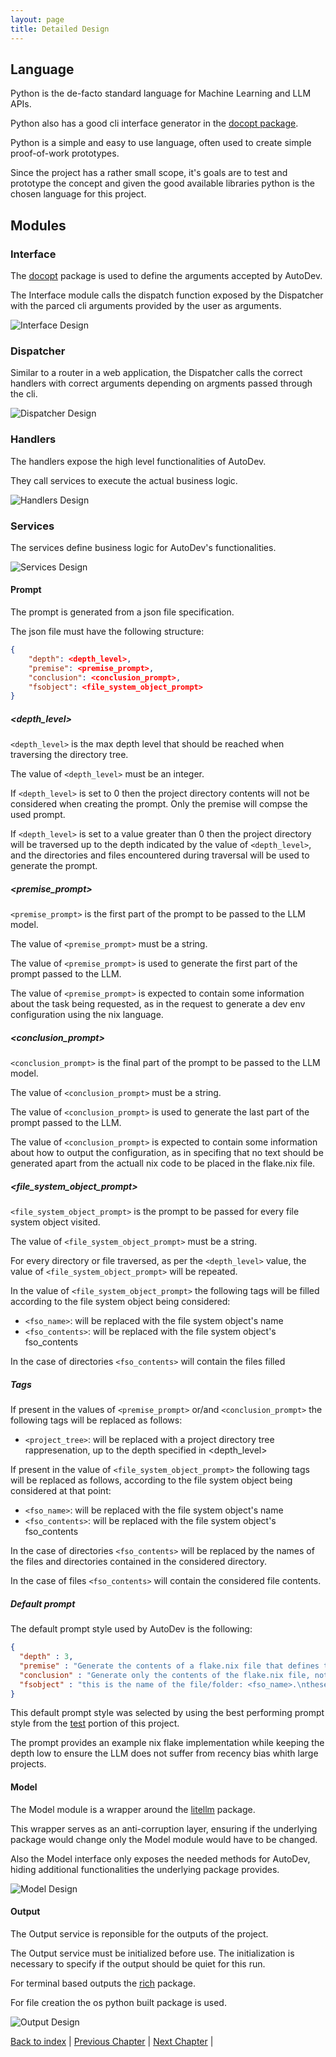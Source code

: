 ```yaml
---
layout: page
title: Detailed Design
---
```


## Language

Python is the de-facto standard language for Machine Learning and LLM APIs.

Python also has a good cli interface generator in the [docopt package](https://github.com/jazzband/docopt-ng).

Python is a simple and easy to use language, often used to create simple proof-of-work prototypes.

Since the project has a rather small scope, it's goals are to test and prototype the concept and given the good available libraries python is the chosen language for this project.

## Modules

### Interface

The [docopt](https://github.com/jazzband/docopt-ng) package is used to define the arguments accepted by AutoDev.

The Interface module calls the dispatch function exposed by the Dispatcher with the parced cli arguments provided by the user as arguments.

![Interface Design](./assets/mermaid/interface_design.png)

### Dispatcher

Similar to a router in a web application, the Dispatcher calls the correct handlers with correct arguments depending on argments passed through the cli.

![Dispatcher Design](./assets/mermaid/dispatcher_design.png)

### Handlers

The handlers expose the high level functionalities of AutoDev.

They call services to execute the actual business logic.

![Handlers Design](./assets/mermaid/handlers_design.png)

### Services

The services define business logic for AutoDev's functionalities.

![Services Design](./assets/mermaid/services_design.png)

#### Prompt

The prompt is generated from a json file specification.

The json file must have the following structure:

```json
{
    "depth": <depth_level>,
    "premise": <premise_prompt>,
    "conclusion": <conclusion_prompt>,
    "fsobject": <file_system_object_prompt>
}
```

##### \<depth_level\> 

`<depth_level>` is the max depth level that should be reached when traversing the directory tree.

The value of `<depth_level>` must be an integer.

If `<depth_level>` is set to 0 then the project directory contents will not be considered when creating the prompt. Only the premise will compse the used prompt.

If `<depth_level>` is set to a value greater than 0 then the project directory will be traversed up to the depth indicated by the value of `<depth_level>`, and the directories and files encountered during traversal will be used to generate the prompt.

##### \<premise_prompt\>

`<premise_prompt>` is the first part of the prompt to be passed to the LLM model.

The value of `<premise_prompt>` must be a string.

The value of `<premise_prompt>` is used to generate the first part of the prompt passed to the LLM.

The value of `<premise_prompt>` is expected to contain some information about the task being requested, as in the request to generate a dev env configuration using the nix language.

##### \<conclusion_prompt\>

`<conclusion_prompt>` is the final part of the prompt to be passed to the LLM model.

The value of `<conclusion_prompt>` must be a string.

The value of `<conclusion_prompt>` is used to generate the last part of the prompt passed to the LLM.

The value of `<conclusion_prompt>` is expected to contain some information about how to output the configuration, as in specifing that no text should be generated apart from the actuall nix code to be placed in the flake.nix file.

##### \<file_system_object_prompt\>

`<file_system_object_prompt>` is the prompt to be passed for every file system object visited.

The value of `<file_system_object_prompt>` must be a string.

For every directory or file traversed, as per the `<depth_level>` value, the value of `<file_system_object_prompt>` will be repeated.

In the value of `<file_system_object_prompt>` the following tags will be filled according to the file system object being considered:

- `<fso_name>`: will be replaced with the file system object's name
- `<fso_contents>`: will be replaced with the file system object's fso_contents

In the case of directories `<fso_contents>` will contain the files filled

##### Tags

If present in the values of `<premise_prompt>` or/and `<conclusion_prompt>` the following tags will be replaced as follows:

- `<project_tree>`: will be replaced with a project directory tree rappresenation, up to the depth specified in <depth_level>

If present in the value of `<file_system_object_prompt>` the following tags will be replaced as follows, according to the file system object being considered at that point:

- `<fso_name>`: will be replaced with the file system object's name
- `<fso_contents>`: will be replaced with the file system object's fso_contents

In the case of directories `<fso_contents>` will be replaced by the names of the files and directories contained in the considered directory.

In the case of files `<fso_contents>` will contain the considered file contents.

##### Default prompt

The default prompt style used by AutoDev is the following:

```json
{
  "depth" : 3,
  "premise" : "Generate the contents of a flake.nix file that defines the development environment for the following project.\nThe development enviroment should be started with 'nix develop'.\n\nThis is an example of a flake.nix file\n```\n{\n  description = \"Dev environment for AutoDev project\";\n\n  inputs = {\n    nixpkgs.url = \"github:nixos/nixpkgs/nixos-25.05\";\n  };\n\n  outputs = { self , nixpkgs ,... }: let\n    system = \"x86_64-linux\";\n  in {\n    devShells.\"${system}\".default = let\n      pkgs = import nixpkgs {\n        inherit system;\n      };\n    in pkgs.mkShell {\n      packages = with pkgs; [\n        # used to run LLMs locally\n        ollama\n        # modern python package manager\n        uv\n        # cli to turn mmd files into mermaid graph pngs\n        mermaid-cli\n        # modern command runner\n        just\n      ];\n    };\n  };\n}\n\nThis is the project tree:\n\n<project_tree>\n \nThe following are the project directory contents:\n",
  "conclusion" : "Generate only the contents of the flake.nix file, nothing more.\nI want to copy your answer directly into the file and have it working, so don't tell me anything more, please.\nDo not encapsulate the answer with ``` and don't add any final comments.\nOnly output working nix code.",
  "fsobject" : "this is the name of the file/folder: <fso_name>.\nthese are it's contents if it is a file:\n```\n<fso_contents>\n```\n"
}

```

This default prompt style was selected by using the best performing prompt style from the [test](./testing.md) portion of this project.

The prompt provides an example nix flake implementation while keeping the depth low to ensure the LLM does not suffer from recency bias whith large projects.

#### Model

The Model module is a wrapper around the [litellm](https://github.com/BerriAI/litellm) package.

This wrapper serves as an anti-corruption layer, ensuring if the underlying package would change only the Model module would have to be changed.

Also the Model interface only exposes the needed methods for AutoDev, hiding additional functionalities the underlying package provides.

![Model Design](./assets/mermaid/model_design.png)

#### Output

The Output service is reponsible for the outputs of the project.

The Output service must be initialized before use. The initialization is necessary to specify if the output should be quiet for this run.

For terminal based outputs the [rich](https://github.com/Textualize/rich) package.

For file creation the os python built package is used.

![Output Design](./assets/mermaid/output_design.png)

[Back to index](./index.md) |
[Previous Chapter](./architectural-design.md) |
[Next Chapter](./implementation.md) |
